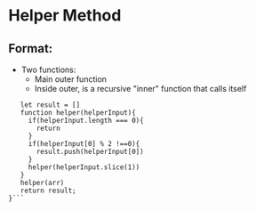 # Helper Method
## Format:
- Two functions:
  - Main outer function
  - Inside outer, is a recursive "inner" function that calls itself
 ```function collectOddValues(arr){
    let result = []
    function helper(helperInput){
      if(helperInput.length === 0){
        return
      }
      if(helperInput[0] % 2 !==0){
        result.push(helperInput[0])
      }
      helper(helperInput.slice(1))
    }
    helper(arr)
    return result;
}```
